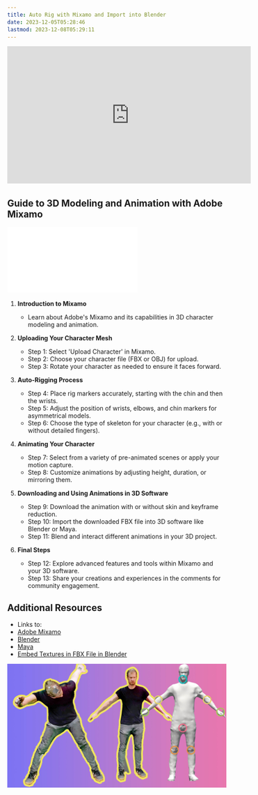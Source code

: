 ```yaml
---
title: Auto Rig with Mixamo and Import into Blender
date: 2023-12-05T05:28:46
lastmod: 2023-12-08T05:29:11
---
```


<div class="iframe-16-9-container">
<iframe class="youTubeIframe" width="560" height="315" src="https://www.youtube.com/embed/0-FWVd6oCXg?si=9WM6_H1rvOE9dato" title="YouTube video player" frameborder="0" allow="accelerometer; autoplay; clipboard-write; encrypted-media; gyroscope; picture-in-picture; web-share" allowfullscreen></iframe>
</div>

## Guide to 3D Modeling and Animation with Adobe Mixamo

[![Auto Rigging in Mixamo](./auto-rig-with-mixamo-import-to-blender.md)](./auto-rig-with-mixamo-import-to-blender.md)

1. **Introduction to Mixamo**

   - Learn about Adobe's Mixamo and its capabilities in 3D character modeling and animation.

2. **Uploading Your Character Mesh**

   - Step 1: Select 'Upload Character' in Mixamo.
   - Step 2: Choose your character file (FBX or OBJ) for upload.
   - Step 3: Rotate your character as needed to ensure it faces forward.

3. **Auto-Rigging Process**

   - Step 4: Place rig markers accurately, starting with the chin and then the wrists.
   - Step 5: Adjust the position of wrists, elbows, and chin markers for asymmetrical models.
   - Step 6: Choose the type of skeleton for your character (e.g., with or without detailed fingers).

4. **Animating Your Character**

   - Step 7: Select from a variety of pre-animated scenes or apply your motion capture.
   - Step 8: Customize animations by adjusting height, duration, or mirroring them.

5. **Downloading and Using Animations in 3D Software**

   - Step 9: Download the animation with or without skin and keyframe reduction.
   - Step 10: Import the downloaded FBX file into 3D software like Blender or Maya.
   - Step 11: Blend and interact different animations in your 3D project.

6. **Final Steps**
   - Step 12: Explore advanced features and tools within Mixamo and your 3D software.
   - Step 13: Share your creations and experiences in the comments for community engagement.

## Additional Resources

- Links to:
- [Adobe Mixamo](https://www.mixamo.com/)
- [Blender](./blender.md)
- [Maya](../maya/maya.md)
- [Embed Textures in FBX File in Blender](./blender-embed-textures-in-fbx-export.md)

[![Mixamo Auto Rig Video Tutorial](./attachments/20231205-mixamo-auto-rig.jpg)](https://youtu.be/0-FWVd6oCXg)
